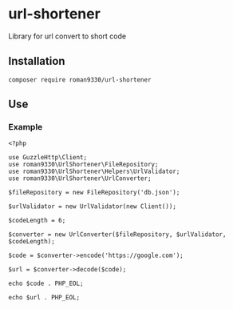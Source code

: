 # url-shortener
Library for url convert to short code

## Installation

```console
composer require roman9330/url-shortener
```


## Use
### Example

```console
<?php

use GuzzleHttp\Client;
use roman9330\UrlShortener\FileRepository;
use roman9330\UrlShortener\Helpers\UrlValidator;
use roman9330\UrlShortener\UrlConverter;

$fileRepository = new FileRepository('db.json');

$urlValidator = new UrlValidator(new Client());

$codeLength = 6;

$converter = new UrlConverter($fileRepository, $urlValidator, $codeLength);

$code = $converter->encode('https://google.com');

$url = $converter->decode($code);

echo $code . PHP_EOL;

echo $url . PHP_EOL;
```

